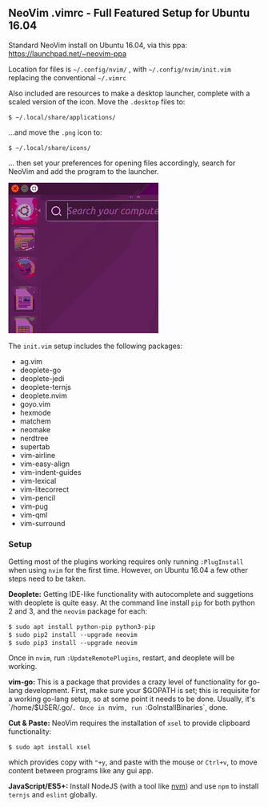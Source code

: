 ## NeoVim .vimrc - Full Featured Setup for Ubuntu 16.04

Standard NeoVim install on Ubuntu 16.04, via this ppa:
https://launchpad.net/~neovim-ppa

Location for files is `~/.config/nvim/` , with `~/.config/nvim/init.vim`
replacing the conventional `~/.vimrc`

Also included are resources to make a desktop launcher, complete with
a scaled version of the icon. Move the `.desktop` files to:

```
$ ~/.local/share/applications/
```

...and move the `.png` icon to:

```
$ ~/.local/share/icons/
```

... then set your preferences for opening files accordingly, search for
NeoVim and add the program to the launcher.

![Add Launcher](./launcheradd.gif)

The `init.vim` setup includes the following packages:
- ag.vim
- deoplete-go
- deoplete-jedi
- deoplete-ternjs
- deoplete.nvim
- goyo.vim
- hexmode
- matchem
- neomake
- nerdtree
- supertab
- vim-airline
- vim-easy-align
- vim-indent-guides
- vim-lexical
- vim-litecorrect
- vim-pencil
- vim-pug
- vim-qml
- vim-surround

### Setup

Getting most of the plugins working requires only running `:PlugInstall`
when using `nvim` for the first time. However, on Ubuntu 16.04 a few other
steps need to be taken.

**Deoplete:** Getting IDE-like functionality with autocomplete and
suggetions with deoplete is quite easy. At the command line install `pip`
for both python 2 and 3, and the `neovim` package for each:

```
$ sudo apt install python-pip python3-pip
$ sudo pip2 install --upgrade neovim
$ sudo pip3 install --upgrade neovim
```

Once in `nvim`, run `:UpdateRemotePlugins`, restart, and deoplete will be working.

**vim-go:** This is a package that provides a crazy level of functionality
for go-lang development. First, make sure your $GOPATH is set; this is
requisite for a working go-lang setup, so at some point it needs to be
done. Usually, it's `/home/$USER/.go/`. Once in `nvim`, run
`:GoInstallBinaries`, done.

**Cut & Paste:** NeoVim requires the installation of `xsel` to provide
clipboard functionality:

```
$ sudo apt install xsel
```

which provides copy with `"+y`, and paste with the mouse or `Ctrl+v`, to
move content between programs like any gui app.

**JavaScript/ES5+:** Install NodeJS (with a tool like
[nvm](https://github.com/creationix/nvm)) and use `npm` to install
`ternjs` and `eslint` globally.
